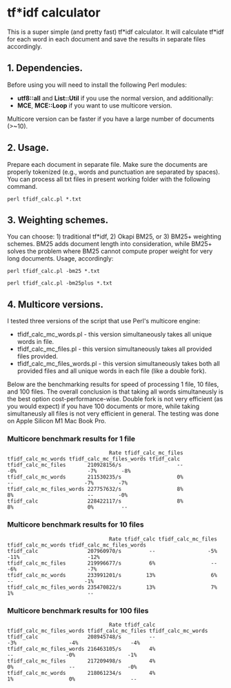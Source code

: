 # tf\*idf calculator

This is a super simple (and pretty fast) tf\*idf calculator. It will calculate tf\*idf for each word in each document and save the results in separate files accordingly.

## 1. Dependencies.

Before using you will need to install the following Perl modules:
   - **utf8::all** and **List::Util**  if you use the normal version, and additionally:
   - **MCE**, **MCE::Loop** if you want to use multicore version.
   
   Multicore version can be faster if you have a large number of documents (>~10).

## 2. Usage.

Prepare each document in separate file. Make sure the documents are properly tokenized (e.g., words and punctuation are separated by spaces). You can process all txt files in present working folder with the following command. 

```
perl tfidf_calc.pl *.txt
```

## 3. Weighting schemes.

You can choose: 1) traditional tf\*idf, 2) Okapi BM25, or 3) BM25+ weighting schemes. BM25 adds document length into consideration, while BM25+ solves the problem where BM25 cannot compute proper weight for very long documents. Usage, accordingly:

```
perl tfidf_calc.pl -bm25 *.txt
```
```
perl tfidf_calc.pl -bm25plus *.txt
```

## 4. Multicore versions.

I tested three versions of the script that use Perl's multicore engine:
- tfidf_calc_mc_words.pl  -  this version simultaneously takes all unique words in file. 
- tfidf_calc_mc_files.pl  -  this version simultaneously takes all provided files provided. 
- tfidf_calc_mc_files_words.pl  -  this version simultaneously takes both all provided files and all unique words in each file (like a double fork). 

Below are the benchmarking results for speed of processing 1 file, 10 files, and 100 files. The overall conclusion is that taking all words simultaneusly is the best option cost-performance-wise. Double fork is not very efficient (as you would expect) if you have 100 documents or more, while taking simultaneusly all files is not very efficient in general. The testing was done on Apple Silicon M1 Mac Book Pro.

### Multicore benchmark results for 1 file 
```
                                 Rate tfidf_calc_mc_files tfidf_calc_mc_words tfidf_calc_mc_files_words tfidf_calc
tfidf_calc_mc_files       210928156/s                  --                 -0%                       -7%        -8%
tfidf_calc_mc_words       211530235/s                  0%                  --                       -7%        -7%
tfidf_calc_mc_files_words 227757632/s                  8%                  8%                        --        -0%
tfidf_calc                228422117/s                  8%                  8%                        0%         --
```
### Multicore benchmark results for 10 files 
```
                                 Rate tfidf_calc tfidf_calc_mc_files tfidf_calc_mc_words tfidf_calc_mc_files_words
tfidf_calc                207960970/s         --                 -5%                -11%                      -12%
tfidf_calc_mc_files       219996677/s         6%                  --                 -6%                       -7%
tfidf_calc_mc_words       233991201/s        13%                  6%                  --                       -1%
tfidf_calc_mc_files_words 235470822/s        13%                  7%                  1%                        --
```
### Multicore benchmark results for 100 files 
```
                                 Rate tfidf_calc tfidf_calc_mc_files_words tfidf_calc_mc_files tfidf_calc_mc_words
tfidf_calc                208945748/s         --                       -3%                 -4%                 -4%
tfidf_calc_mc_files_words 216463105/s         4%                        --                 -0%                 -1%
tfidf_calc_mc_files       217209498/s         4%                        0%                  --                 -0%
tfidf_calc_mc_words       218061234/s         4%                        1%                  0%                  --
```
